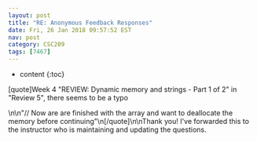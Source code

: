 ```yaml
---
layout: post
title: "RE: Anonymous Feedback Responses"
date: Fri, 26 Jan 2018 09:57:52 EST
nav: post
category: CSC209
tags: [7467]
---
```


* content
{:toc}

[quote]Week 4 "REVIEW: Dynamic memory and strings - Part 1 of 2" in "Review 5", there seems to be a typo
<!-- more -->
<p>\n\n"// Now are are finished with the array and want to deallocate the memory before continuing"\n[/quote]\n\nThank you! I've forwarded this to the instructor who is maintaining and updating the questions.</p>
